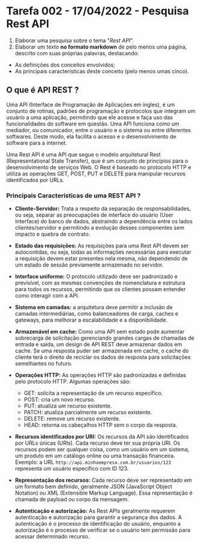 # Tarefa 002 - 17/04/2022 - Pesquisa Rest API

1. Elaborar uma pesquisa sobre o tema "_Rest API_".
2. Elaborar um texto **no formato markdown** de pelo menos uma página, descrito com suas próprias palavras, destacando:

- As definições dos conceitos envolvidos;
- As principais características deste conceito (pelo menos umas cinco).

## O que é API REST ?

Uma API (Interface de Programação de Aplicações em ingles), é um conjunto de rotinas, padrões de programação e protocolos que integram um usuário a uma aplicação, permitindo que ele acesse e faça uso das funcionalidades do software em questão. Uma API funciona como um mediador, ou comunicador, entre o usuário e o sistema ou entre diferentes softwares. Deste modo, ela facilita o acesso e o desenvolvimento de software para a internet.

Uma Rest API é uma API que segue o modelo arquitetural Rest (Representational State Transfer), que é um conjunto de princípios para o desenvolvimento de serviços Web. O Rest é baseado no protocolo HTTP e utiliza as operações GET, POST, PUT e DELETE para manipular recursos identificados por URLs.

### Principais Características de uma REST API ?

- **Cliente-Servidor:**
Trata a respeito da separação de responsabilidades, ou seja, separar as preocupações de interface do usuário (User Interface) do banco de dados, abstraindo a dependência entre os lados clientes/servidor e permitindo a evolução desses componentes sem impacto e quebra de contrato.

- **Estado das requisições:** 
As requisições para uma Rest API devem ser autocontidas, ou seja, todas as informações necessárias para executar a requisição devem estar presentes nela mesma, não dependendo de um estado de sessão previamente armazenado no servidor.

- **Interface uniforme:** 
O protocolo utilizado deve ser padronizado e previsível, com as mesmas convenções de nomenclatura e estrutura para todos os recursos, permitindo que os clientes possam entender como interagir com a API.

- **Sistema em camadas:** 
a arquitetura deve permitir a inclusão de camadas intermediárias, como balanceadores de carga, caches e gateways, para melhorar a escalabilidade e a disponibilidade.

- **Armazenável em cache:** 
Como uma API sem estado pode aumentar sobrecarga de solicitação gerenciando grandes cargas de chamadas de entrada e saída, um design de API REST deve armazenar dados em cache. Se uma resposta puder ser armazenada em cache, o cache do cliente terá o direito de reciclar os dados de resposta para solicitações semelhantes no futuro.

- **Operações HTTP:**
As operações HTTP são padronizadas e definidas pelo protocolo HTTP. Algumas operações são:
  - GET: solicita a representação de um recurso específico.
  - POST: cria um novo recurso.
  - PUT: atualiza um recurso existente.
  - PATCH: atualiza parcialmente um recurso existente.
  - DELETE: remove um recurso existente.
  - HEAD: retorna os cabeçalhos HTTP sem o corpo da resposta.

- **Recursos identificados por URI:**
Os recursos da API são identificados por URLs únicas (URIs). Cada recurso deve ter sua própria URI. Os recursos podem ser qualquer coisa, como um usuário em um sistema, um produto em um catálogo online ou uma transação financeira. Exemplo: a URL ```http://api.minhaempresa.com.br/usuarios/123``` representa um usuário específico com ID 123.

- **Representação dos recursos:**
Cada recurso deve ser representado em um formato bem definido, geralmente JSON (JavaScript Object Notation) ou XML (Extensible Markup Language). Essa representação é chamada de payload ou corpo da mensagem.

- **Autenticação e autorização:**
As Rest APIs geralmente requerem autenticação e autorização para garantir a segurança dos dados. A autenticação é o processo de identificação do usuário, enquanto a autorização é o processo de verificar se o usuário tem permissão para acessar determinado recurso.

